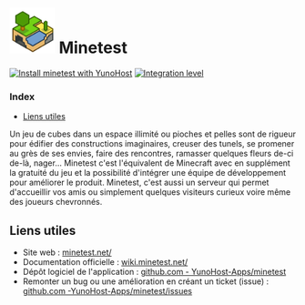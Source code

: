 # <img src="/images/minetest_logo.svg" height="80px" alt="logo de minetest"> Minetest

[![Install minetest with YunoHost](https://install-app.yunohost.org/install-with-yunohost.png)](https://install-app.yunohost.org/?app=minetest) [![Integration level](https://dash.yunohost.org/integration/minetest.svg)](https://dash.yunohost.org/appci/app/minetest)

### Index

- [Liens utiles](#liens-utiles)

Un jeu de cubes dans un espace illimité ou pioches et pelles sont de rigueur pour édifier des constructions imaginaires, creuser des tunels, se promener au grès de ses envies, faire des rencontres, ramasser quelques fleurs de-ci de-là, nager...
Minetest c'est l'équivalent de Minecraft avec en supplément la gratuité du jeu et la possibilité d'intégrer une équipe de développement pour améliorer le produit.
Minetest, c'est aussi un serveur qui permet d'accueillir vos amis ou simplement quelques visiteurs curieux voire même des joueurs chevronnés.

## Liens utiles

+ Site web : [minetest.net/](https://minetest.net/)
+ Documentation officielle : [wiki.minetest.net/](https://wiki.minetest.net/)
+ Dépôt logiciel de l'application : [github.com - YunoHost-Apps/minetest](https://github.com/YunoHost-Apps/minetest_ynh)
+ Remonter un bug ou une amélioration en créant un ticket (issue) : [github.com -YunoHost-Apps/minetest/issues](https://github.com/YunoHost-Apps/minetest_ynh/issues)
